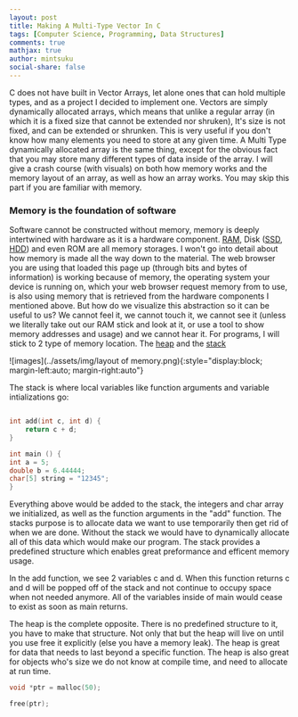 ```yaml
---
layout: post
title: Making A Multi-Type Vector In C
tags: [Computer Science, Programming, Data Structures]
comments: true
mathjax: true
author: mintsuku
social-share: false
---
```


C does not have built in Vector Arrays, let alone ones that can hold multiple types, and as a project I decided to implement one. Vectors are simply dynamically allocated arrays, which means that unlike a regular array (in which it is a fixed size that cannot be extended nor shruken), It's size is not fixed, and can be extended or shrunken. This is very useful if you don't know how many elements you need to store at any given time. A Multi Type dynamically allocated array is the same thing, except for the obvious fact that you may store many different types of data inside of the array. I will give a crash course (with visuals) on both how memory works and the memory layout of an array, as well as how an array works. You may skip this part if you are familiar with memory.

### Memory is the foundation of software

Software cannot be constructed without memory, memory is deeply intertwined with hardware as it is a hardware component.
[RAM](https://en.wikipedia.org/wiki/Random-access_memory), Disk ([SSD](https://simple.wikipedia.org/wiki/Solid-state_drive), [HDD](https://en.wikipedia.org/wiki/Hard_disk_drive)) and even ROM are all memory storages. I won't go into detail about how memory is made all the way down to the material. The web browser you are using that loaded this page up (through bits and bytes of information) is working because of memory, the operating system your device is running on, which your web browser request memory from to use, is also using memory that is retrieved from the hardware components I mentioned above. But how do we visualize this abstraction so it can be useful to us? We cannot feel it, we cannot touch it, we cannot see it (unless we literally take out our RAM stick and look at it, or use a tool to show memory addresses and usage) and we cannot hear it. For programs, I will stick to 2 type of memory location. The [heap](https://en.wikipedia.org/wiki/Heap_(data_structure)) and the [stack](https://en.wikipedia.org/wiki/Stack_(abstract_data_type))

![images](../assets/img/layout of memory.png){:style="display:block; margin-left:auto; margin-right:auto"}

The stack is where local variables like function arguments and variable intializations go:

```c

int add(int c, int d) {
    return c + d;
}

int main () {
int a = 5;
double b = 6.44444;
char[5] string = "12345";
}
```

Everything above would be added to the stack, the  integers and char array we initialized, as well as the function arguments in the "add" function. The stacks purpose is to allocate data we want to use temporarily then get rid of when we are done. Without the stack we would have to dynamically allocate all of this data which would make our program. The stack provides a predefined structure which enables great preformance and efficent memory usage.

In the add function, we see 2 variables c and d. When this function returns c and d will be popped off of the stack and not continue to occupy space when not needed anymore.  All of the variables inside of main would cease to exist as soon as main returns. 

The heap is the complete opposite. There is no predefined structure to it, you have to make that structure. Not only that but the heap will live on until you use free it explicitly (else you have a memory leak). The heap is great for data that needs to last beyond a specific function. The heap is also great for  objects who's size we do not know at compile time, and need to allocate at run time.

```c
void *ptr = malloc(50);

free(ptr);
```


